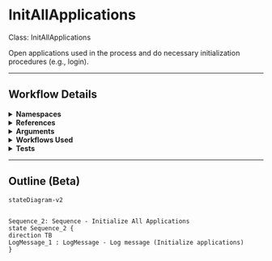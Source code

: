 # InitAllApplications
Class: InitAllApplications

Open applications used in the process and do necessary initialization procedures (e.g., login).

<hr />

## Workflow Details
<details>
    <summary>
    <b>Namespaces</b>
    </summary>
    
- System
- System.Collections.Generic
- System.Data
- System.Linq
- System.Text
- UiPath.Core
- UiPath.Core.Activities
- System.Linq.Expressions
- System.Collections.ObjectModel


</details>
<details>
    <summary>
    <b>References</b>
    </summary>

- Microsoft.CSharp
- System
- System.Activities
- System.ComponentModel.TypeConverter
- System.Core
- System.Data
- System.Data.Common
- System.Linq
- System.ObjectModel
- System.Private.CoreLib
- System.Runtime.Serialization
- System.ServiceModel
- System.ServiceModel.Activities
- System.ValueTuple
- System.Xaml
- System.Xml
- System.Xml.Linq
- UiPath.Excel
- UiPath.System.Activities
- UiPath.System.Activities.Design


</details>
<details>
    <summary>
    <b>Arguments</b>
    </summary>

| Name | Direction | Type | Description |
|  --- | --- | --- | ---  |
| in_Config | InArgument | scg:Dictionary(x:String, x:Object) |  |

    
</details>
<details>
    <summary>
    <b>Workflows Used</b>
    </summary>



    
</details>
<details>
    <summary>
    <b>Tests</b>
    </summary>



    
</details>

<hr />

## Outline (Beta)

```mermaid
stateDiagram-v2


Sequence_2: Sequence - Initialize All Applications
state Sequence_2 {
direction TB
LogMessage_1 : LogMessage - Log message (Initialize applications)
}
```